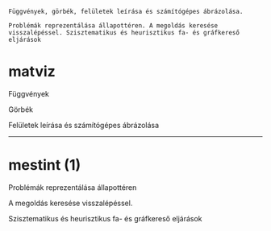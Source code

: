 ```
Függvények, görbék, felületek leírása és számítógépes ábrázolása.

Problémák reprezentálása állapottéren. A megoldás keresése visszalépéssel. Szisztematikus és heurisztikus fa- és gráfkereső eljárások
```


# matviz

Függvények

Görbék

Felületek leírása és számítógépes ábrázolása

---------------
# mestint (1)

Problémák reprezentálása állapottéren

A megoldás keresése visszalépéssel.

Szisztematikus és heurisztikus fa- és gráfkereső eljárások